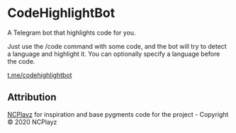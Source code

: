 # CodeHighlightBot

A Telegram bot that highlights code for you.

Just use the /code command with some code, and the bot will try to detect a language and highlight it.
You can optionally specify a language before the code.

[t.me/codehighlightbot](https://t.me/codehighlightbot)

## Attribution

[NCPlayz](https://github.com/NCPlayz) for inspiration and base pygments code for the project - Copyright © 2020 NCPlayz
